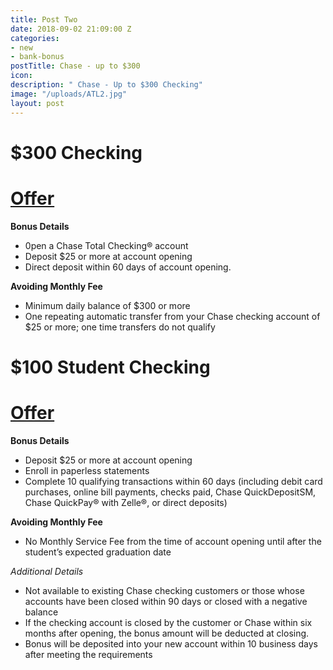 ```yaml
---
title: Post Two
date: 2018-09-02 21:09:00 Z
categories:
- new
- bank-bonus
postTitle: Chase - up to $300
icon: 
description: " Chase - Up to $300 Checking"
image: "/uploads/ATL2.jpg"
layout: post
---
```


# $300 Checking
# [Offer](https://accounts.chase.com/consumer/banking/extemail?code=GG2669996FX3D9Y1&jp_cmp=rb/59666/ema/LC-NM096/Body_Image_1)


**Bonus Details**
* 0pen a Chase Total Checking® account
* Deposit $25 or more at account opening
* Direct deposit within 60 days of account opening.


**Avoiding Monthly Fee**
* Minimum daily balance of $300 or more
* One repeating automatic transfer from your Chase checking account of $25 or more; one time transfers do not qualify

# $100 Student Checking
# [Offer](https://www.chase.com/personal/checking/student-checking)


**Bonus Details**
* Deposit $25 or more at account opening
* Enroll in paperless statements
* Complete 10 qualifying transactions within 60 days (including debit card purchases, online bill payments, checks paid, Chase QuickDepositSM, Chase QuickPay® with Zelle®, or direct deposits)


**Avoiding Monthly Fee**
* No Monthly Service Fee from the time of account opening until after the student’s expected graduation date



*Additional Details*
* Not available to existing Chase checking customers or those whose accounts have been closed within 90 days or closed with a negative balance
* If the checking account is closed by the customer or Chase within six months after opening, the bonus amount will be deducted at closing.
* Bonus will be deposited into your new account within 10 business days after meeting the requirements